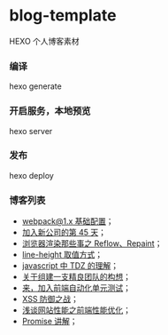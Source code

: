 # blog-template
HEXO 个人博客素材

### 编译
hexo generate

### 开启服务，本地预览
hexo server

### 发布
hexo deploy

### 博客列表
- [webpack@1.x 基础配置](https://acrens.github.io/2017/11/06/2017-11-05-webpack@1.x/)；
- [加入新公司的第 45 天](https://acrens.github.io/2017/11/05/2017-11-04-mugu/)；
- [浏览器渲染那些事之 Reflow、Repaint](https://acrens.github.io/2017/03/23/2017-03-22-reflow&repaint/)；
- [line-height 取值方式](https://acrens.github.io/2017/03/12/2017-03-11-lihe-height/)；
- [javascript 中 TDZ 的理解](https://acrens.github.io/2017/01/22/2017-01-22-TDZ/)；
- [关于组建一支精良团队的构想](https://acrens.github.io/2016/11/30/2016-11-29-fe_team/)；
- [来，加入前端自动化单元测试](https://acrens.github.io/2016/09/21/2016-09-20-fe_unit_test/)；
- [XSS 防御之战](https://acrens.github.io/2016/09/12/xss-1/)；
- [浅谈网站性能之前端性能优化](https://acrens.github.io/2016/07/03/2016-07-03-performance/)；
- [Promise 讲解](https://acrens.github.io/2016/06/29/2016-06-29-promise/)；